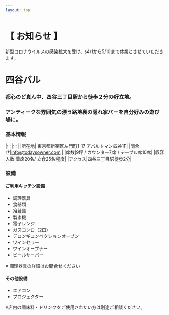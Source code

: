 ```yaml
---
layout: top
---
```


# 【 お知らせ 】
新型コロナウイルスの感染拡大を受け、s4/1から5/10まで休業とさせていただきます。

# 四谷バル

### 都心のど真ん中、四谷三丁目駅から徒歩２分の好立地。
### アンティークな雰囲気の漂う路地裏の隠れ家バーを自分好みの遊び場に。


### 基本情報

|:-:|:-:|
|所在地| 東京都新宿区左門町1-17 アパルトマン四谷1F|
|問合せ|info@todaysowner.com |
|席数|9坪 / カウンター7席 / テーブル席10席|
|収容人数|着席20名/ 立食25名程度|
|アクセス|四谷三丁目駅徒歩2分|

### 設備

#### ご利用キッチン設備

- 調理器具
- 食器類
- 冷蔵庫
- 製氷機
- 電子レンジ
- ガスコンロ（2口）
- デロンギコンベクションオーブン
- ワインセラー
- ワインオープナー
- ビールサーバー

※ 調理器具の詳細はお問合せください

#### その他設備

- エアコン
- プロジェクター

※店内の調味料・ドリンクをご使用されたい方は別途ご相談ください。



